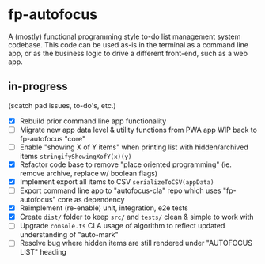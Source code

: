 # fp-autofocus

A (mostly) functional programming style to-do list management system codebase. This code can be used as-is in the terminal as a command line app, or as the business logic to drive a different front-end, such as a web app.

## in-progress
(scatch pad issues, to-do's, etc.)

- [x] Rebuild prior command line app functionality
- [ ] Migrate new app data level & utility functions from PWA app WIP back to fp-autofocus "core"
- [ ] Enable "showing X of Y items" when printing list with hidden/archived items `stringifyShowingXofY(x)(y)`
- [x] Refactor code base to remove "place oriented programming" (ie. remove archive, replace w/ boolean flags)
- [x] Implement export all items to CSV `serializeToCSV(appData)`
- [ ] Export command line app to "autofocus-cla" repo which uses "fp-autofocus" core as dependency
- [x] Reimplement (re-enable) unit, integration, e2e tests
- [x] Create `dist/` folder to keep `src/` and `tests/` clean & simple to work with
- [ ] Upgrade `console.ts` CLA usage of algorithm to reflect updated understanding of "auto-mark"
- [ ] Resolve bug where hidden items are still rendered under "AUTOFOCUS LIST" heading
